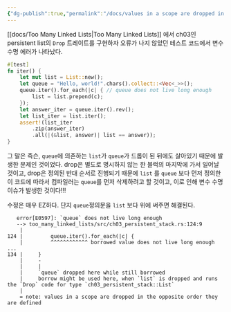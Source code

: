 ```yaml
---
{"dg-publish":true,"permalink":"/docs/values in a scope are dropped in the opposite order they are defined/","title":"values in a scope are dropped in the opposite order they are defined"}
---
```


[[docs/Too Many Linked Lists\|Too Many Linked Lists]] 에서 ch03인 persistent list의 `Drop` 트레이트를 구현하자 오류가 나지 않았던 테스트 코드에서 변수 수명 에러가 나타났다.

```rust
#[test]
fn iter() {
	let mut list = List::new();
	let queue = "Hello, world!".chars().collect::<Vec<_>>();
	queue.iter().for_each(|c| { // queue does not live long enough
		list = list.prepend(c);
	});
	let answer_iter = queue.iter().rev();
	let list_iter = list.iter();
	assert!(list_iter
		.zip(answer_iter)
		.all(|(&list, answer)| list == answer));
}
```

그 말은 즉슨, `queue`에 의존하는 `list`가 `queue`가 드롭이 된 뒤에도 살아있기 때문에 발생한 문제인 것이었다. drop은 별도로 명시하지 않는 한 블럭의 마지막에 가서 일어날 것이고, drop은 정의된 반대 순서로 진행되기 때문에 `list` 를 `queue` 보다 먼저 정의한 이 코드에 따라서 컴파일러는 `queue`를 먼저 삭제하려고 할 것이고, 이로 인해 변수 수명 이슈가 발생한 것이다!!!

수정은 매우 EZ하다. 단지 `queue`정의문을 `list` 보다 위에 써주면 해결된다.

```
   error[E0597]: `queue` does not live long enough
   --> too_many_linked_lists/src/ch03_persistent_stack.rs:124:9
    |
124 |         queue.iter().for_each(|c| {
    |         ^^^^^^^^^^^^ borrowed value does not live long enough
...
134 |     }
    |     -
    |     |
    |     `queue` dropped here while still borrowed
    |     borrow might be used here, when `list` is dropped and runs the `Drop` code for type `ch03_persistent_stack::List`
    |
    = note: values in a scope are dropped in the opposite order they are defined
```
